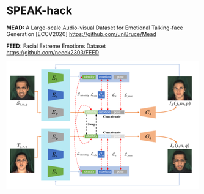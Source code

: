 # SPEAK-hack


**MEAD:** 
A Large-scale Audio-visual Dataset for Emotional Talking-face Generation [ECCV2020]
https://github.com/uniBruce/Mead



**FEED:** 
Facial Extreme Emotions Dataset
https://github.com/neeek2303/FEED


![screenshot](fig2.png)
